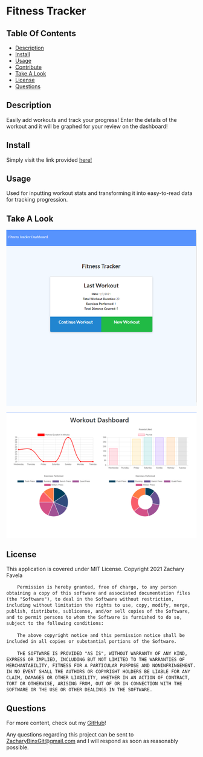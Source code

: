 # Fitness Tracker

## Table Of Contents
<!-- click each bullet to move to the associated section -->
* [Description](#description)
* [Install](#install)
* [Usage](#usage)
* [Contribute](#contribute)
* [Take A Look](#take-a-look)
* [License](#license)
* [Questions](#questions)
## Description

Easily add workouts and track your progress! Enter the details of the workout and it will be graphed for your review on the dashboard!

## Install

Simply visit the link provided [here!](https://fitness-tracker2.herokuapp.com/?id=5ff7dfcfdf096400172b09f3)

## Usage

Used for inputting workout stats and transforming it into easy-to-read data for tracking progression.

## Take A Look

![This is the landing page for the tracker.](./assets/landing.PNG)


![This is the dashboard with workout data](./assets/dashboard.PNG)



## License

This application is covered under MIT License.
Copyright 2021 Zachary Favela
       
        Permission is hereby granted, free of charge, to any person obtaining a copy of this software and associated documentation files (the "Software"), to deal in the Software without restriction, including without limitation the rights to use, copy, modify, merge, publish, distribute, sublicense, and/or sell copies of the Software, and to permit persons to whom the Software is furnished to do so, subject to the following conditions:
        
        The above copyright notice and this permission notice shall be included in all copies or substantial portions of the Software.
        
        THE SOFTWARE IS PROVIDED "AS IS", WITHOUT WARRANTY OF ANY KIND, EXPRESS OR IMPLIED, INCLUDING BUT NOT LIMITED TO THE WARRANTIES OF MERCHANTABILITY, FITNESS FOR A PARTICULAR PURPOSE AND NONINFRINGEMENT. IN NO EVENT SHALL THE AUTHORS OR COPYRIGHT HOLDERS BE LIABLE FOR ANY CLAIM, DAMAGES OR OTHER LIABILITY, WHETHER IN AN ACTION OF CONTRACT, TORT OR OTHERWISE, ARISING FROM, OUT OF OR IN CONNECTION WITH THE SOFTWARE OR THE USE OR OTHER DEALINGS IN THE SOFTWARE.
## Questions

For more content, check out my [GitHub](https://github.com/ZacharyBinx)!

Any questions regarding this project can be sent to ZacharyBinxGit@gmail.com and I will respond as soon as reasonably possible.
